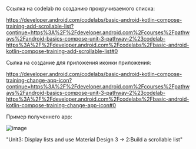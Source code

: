 Ссылка на codelab по созданию прокручиваемого списка:

https://developer.android.com/codelabs/basic-android-kotlin-compose-training-add-scrollable-list?continue=https%3A%2F%2Fdeveloper.android.com%2Fcourses%2Fpathways%2Fandroid-basics-compose-unit-3-pathway-2%23codelab-https%3A%2F%2Fdeveloper.android.com%2Fcodelabs%2Fbasic-android-kotlin-compose-training-add-scrollable-list#0

Сылка на создание для приложения иконки приложения:

https://developer.android.com/codelabs/basic-android-kotlin-compose-training-change-app-icon?continue=https%3A%2F%2Fdeveloper.android.com%2Fcourses%2Fpathways%2Fandroid-basics-compose-unit-3-pathway-2%23codelab-https%3A%2F%2Fdeveloper.android.com%2Fcodelabs%2Fbasic-android-kotlin-compose-training-change-app-icon#0

Пример полученнего app: 

![image](https://github.com/gipnozhard/AffirmationsCompose/assets/71705375/42bc9c5c-1520-4d20-9836-d973cd30d0a3)

"Unit3: Display lists and use Material Design 3 -> 2:Build a scrollable list"
